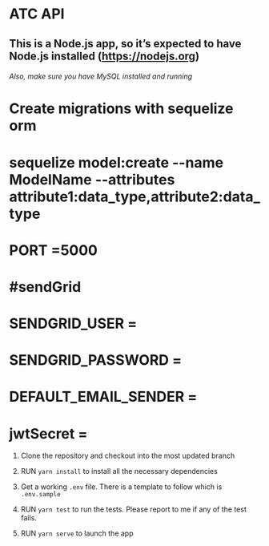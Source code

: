 # ATC API

## This is a Node.js app, so it’s expected to have Node.js installed (https://nodejs.org)

###### Also, make sure you have MySQL installed and running

# Create migrations with sequelize orm

# sequelize model:create --name ModelName --attributes attribute1:data_type,attribute2:data_type

# PORT =5000

# #sendGrid

# SENDGRID_USER =

# SENDGRID_PASSWORD =

# DEFAULT_EMAIL_SENDER =

# jwtSecret =

1. Clone the repository and checkout into the most updated branch

2. RUN `yarn install` to install all the necessary dependencies

3. Get a working `.env` file. There is a template to follow which is `.env.sample`

4. RUN `yarn test` to run the tests. Please report to me if any of the test fails.

5. RUN `yarn serve` to launch the app
